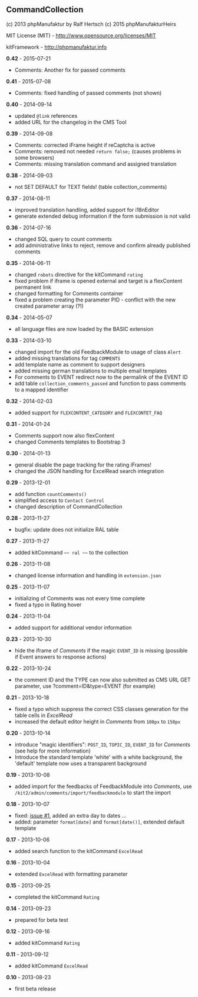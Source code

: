 ## CommandCollection ##

(c) 2013 phpManufaktur by Ralf Hertsch
(c) 2015 phpManufakturHeirs

MIT License (MIT) - <http://www.opensource.org/licenses/MIT>

kitFramework - <http://phpmanufaktur.info>

**0.42** - 2015-07-21

* Comments: Another fix for passed comments

**0.41** - 2015-07-08

* Comments: fixed handling of passed comments (not shown)

**0.40** - 2014-09-14

* updated `@link` references
* added URL for the changelog in the CMS Tool

**0.39** - 2014-09-08

* Comments: corrected iFrame height if reCaptcha is active
* Comments: removed not needed `return false;` (causes problems in some browsers)
* Comments: missing translation command and assigned translation

**0.38** - 2014-09-03

* not SET DEFAULT for TEXT fields! (table collection_comments)

**0.37** - 2014-08-11

* improved translation handling, added support for i18nEditor
* generate extended debug information if the form submission is not valid 

**0.36** - 2014-07-16

* changed SQL query to count comments
* add administrative links to reject, remove and confirm already published comments

**0.35** - 2014-06-11

* changed `robots` directive for the kitCommand `rating`
* fixed problem if iframe is opened external and target is a flexContent permanent link
* changed formatting for Comments container
* fixed a problem creating the parameter PID - conflict with the new created parameter array (?!)

**0.34** - 2014-05-07

* all language files are now loaded by the BASIC extension

**0.33** - 2014-03-10

* changed import for the old FeedbackModule to usage of class `Alert`
* added missing translations for tag `COMMENTS`
* add template name as comment to support designers
* added missing german translations to multiple email templates
* For comments to EVENT redirect now to the permalink of the EVENT ID
* add table `collection_comments_passed` and function to pass comments to a mapped identifier

**0.32** - 2014-02-03

* added support for `FLEXCONTENT_CATEGORY` and `FLEXCONTET_FAQ`

**0.31** - 2014-01-24

* Comments support now also flexContent
* changed Comments templates to Bootstrap 3

**0.30** - 2014-01-13

* general disable the page tracking for the rating iFrames!
* changed the JSON handling for ExcelRead search integration

**0.29** - 2013-12-01

* add function `countComments()`
* simplified access to `Contact Control`
* changed description of CommandCollection

**0.28** - 2013-11-27

* bugfix: update does not initialize RAL table

**0.27** - 2013-11-27

* added kitCommand `~~ ral ~~` to the collection

**0.26** - 2013-11-08

* changed license information and handling in `extension.json`

**0.25** - 2013-11-07

* initializing of Comments was not every time complete
* fixed a typo in Rating hover

**0.24** - 2013-11-04

* added support for additional vendor information

**0.23** - 2013-10-30

* hide the iframe of *Comments* if the magic `EVENT_ID` is missing (possible if Event answers to response actions)

**0.22** - 2013-10-24

* the comment ID and the TYPE can now also submitted as CMS URL GET parameter, use ?comment=ID&type=EVENT (for example)

**0.21** - 2013-10-18

* fixed a typo which suppress the correct CSS classes generation for the table cells in *ExcelRead*
* increased the default editor height in *Comments* from `100px` to `150px`

**0.20** - 2013-10-14

* introduce "magic identifiers": `POST_ID`, `TOPIC_ID`, `EVENT_ID` for *Comments* (see help for more information) 
* Introduce the standard template 'white' with a white background, the 'default' template now uses a transparent background

**0.19** - 2013-10-08

* added import for the feedbacks of FeedbackModule into *Comments*, use `/kit2/admin/comments/import/feedbackmodule` to start the import

**0.18** - 2013-10-07

* fixed: [issue #1](https://github.com/phpManufaktur/kfCommandCollection/issues/1), added an extra day to dates ...
* added: parameter `format[date]` and `format[date()]`, extended default template

**0.17** - 2013-10-06

* added search function to the kitCommand `ExcelRead`

**0.16** - 2013-10-04

* extended `ExcelRead` with formatting parameter

**0.15** - 2013-09-25

* completed the kitCommand `Rating`

**0.14** - 2013-09-23

* prepared for beta test

**0.12** - 2013-09-16

* added kitCommand `Rating`

**0.11** - 2013-09-12

* added kitCommand `ExcelRead`

**0.10** - 2013-08-23

* first beta release
